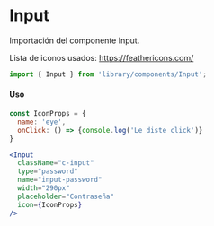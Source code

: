 # Input

Importación del componente Input.

Lista de iconos usados:
https://feathericons.com/

```js
import { Input } from 'library/components/Input';
```

<!-- STORY -->

#### Uso

```jsx
const IconProps = {
  name: 'eye',
  onClick: () => {console.log('Le diste click')}
}

<Input
  className="c-input"
  type="password"
  name="input-password"
  width="290px"
  placeholder="Contraseña"
  icon={IconProps}
/>
```
